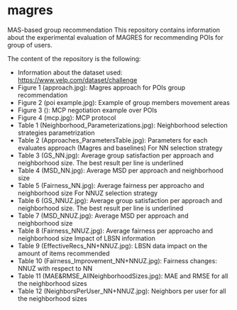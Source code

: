 # magres
MAS-based group recommendation
This repository contains information about the experimental evaluation of MAGRES for recommending POIs for group of users. 

The content of the repository is the following:

- Information about the dataset used: https://www.yelp.com/dataset/challenge
- Figure 1 (approach.jpg): Magres approach for POIs group recommendation
- Figure 2 (poi example.jpg): Example of group members movement areas
- Figure 3 (): MCP negotiation example over POIs
- Figure 4 (mcp.jpg): MCP protocol
- Table 1 (Neighborhood_Parameterizations.jpg): Neighborhood selection strategies parametrization
- Table 2 (Approaches_ParametersTable.jpg): Parameters for each evaluates approach (Magres and baselines)
For NN selection strategy
- Table 3 (GS_NN.jpg): Average group satisfaction per approach and neighborhood size. The best result per line is underlined
- Table 4 (MSD_NN.jpg): Average MSD per approach and neighborhood size
- Table 5 (Fairness_NN.jpg): Average fairness per approacho and neighborhood size
For NNUZ selection strategy
- Table 6 (GS_NNUZ.jpg): Average group satisfaction per approach and neighborhood size. The best result per line is underlined
- Table 7 (MSD_NNUZ.jpg): Average MSD per approach and neighborhood size
- Table 8 (Fairness_NNUZ.jpg): Average fairness per approacho and neighborhood size
Impact of LBSN information
- Table 9 (EffectiveRecs_NN+NNUZ.jpg): LBSN data impact on the amount of items recommended
- Table 10 (Fairness_Improvement_NN+NNUZ.jpg): Fairness changes: NNUZ with respect to NN
- Table 11 (MAE&RMSE_AllNeighborhoodSizes.jpg): MAE and RMSE for all the neighborhood sizes
- Table 12 (NeighborsPerUser_NN+NNUZ.jpg): Neighbors per user for all the neighborhood sizes
